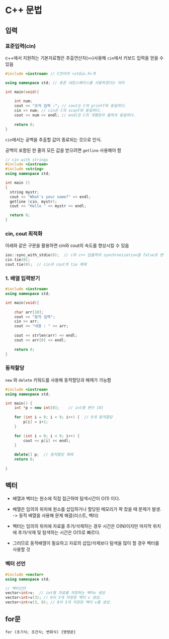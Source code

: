 # C++ 문법

## 입력

### 표준입력(cin)

c++에서 지원하는 기본자료형은 추출연산자(`>>`)사용해 `cin`에서 키보드 입력을 얻을 수 있음

```c++
#include <iostream> // C언어의 <stdio.h>격

using namespace std; // 표준 네임스페이스를 사용하겠다는 의미

int main(void){
    
    int num;
    cout << "숫자 입력 :"; // cout는 C의 printf와 동일하다.
    cin >> num; // cin은 C의 scanf와 동일하다.
    cout << num << endl; // endl은 C의 개행문자 출력과 동일하다.
    
    return 0;
}
```

`cin`에서는 공백을 추출할 값이 종료되는 것으로 인식. 



공백이 포함된 한 줄의 모든 값을 받으려면 `getline` 사용해야 함

```cpp
// cin with strings
#include <iostream>
#include <string>
using namespace std;

int main ()
{
  string mystr;
  cout << "What's your name?" << endl;
  getline (cin, mystr);
  cout << "Hello " << mystr << endl;

  return 0;
}
```





### cin, cout 최적화

아래와 같은 구문을 활용하면 cin와 cout의 속도를 향상시킬 수 있음

```cpp
ios::sync_with_stdio(0);  // c와 c++ 입출력의 synchronization을 false로 변경
cin.tie(0); 
cout.tie(0);  // cin과 cout의 tie 해제
```





### 1. 배열 입력받기

```cpp
#include <iostream>
using namespace std;

int main(void){
    
    char arr[10];
    cout << "문자 입력";
    cin >> arr; 
    cout << "내용 : " << arr;
    
    cout << strlen(arr) << endl; 
    cout << arr[0] << endl;
    
    return 0;
}
```

### 동적할당

`new` 와 `delete` 키워드를 사용해 동적할당과 해제가 가능함

```cpp
#include <iostream>
using namespace std;

int main() {
    int *p = new int[0];    // int형 변수 [0]
    
    for (int i = 0; i < 9; i++) {  // 9개 동적할당
        p[i] = i+1;
    }
    
    for (int i = 0; i < 9; i++) {
        cout << p[i] << endl;
    }
    
    delete[] p;  // 동적할당 해제
    return 0;
    
}
```





## 벡터

- 배열과 벡터는 원소에 직접 접근하여 탐색시간이 O(1) 이다. 

- 배열은 임의의 위치에 원소를 삽입하거나 할당된 메모리가 꽉 찼을 때 문제가 발생. -> 동적 배열을 사용해 문제 해결(리스트, 벡터)
- 벡터는 임의의 위치에 자료를 추가/삭제하는 경우 시간은 O(N)이지만 마지막 위치에 추가/삭제 및 탐색하는 시간은 O(1)로 빠르다.
- 그러므로 동적배열이 필요하고 자료의 삽입/삭제보다 탐색을 많이 할 경우 벡터를 사용할 것

### 벡터 선언

```cpp
#include <vector>
using namespace std;

// 벡터선언
vector<int>v;  // int형 자료를 저장하는 벡터v 생성
vector<int>v(3); // 0이 3개 저장된 벡터 v 생성.
vector<int>v(3, 8); // 8이 3개 저장된 벡터 v를 생성.
```



## for문

`for (초기식; 조건식; 변화식) {명령문}`



